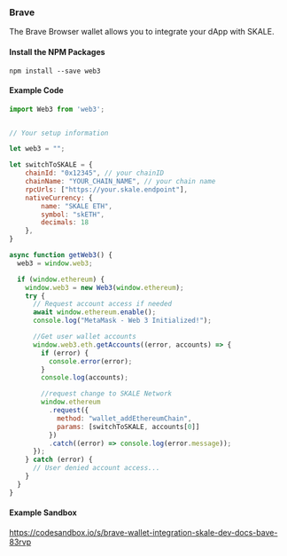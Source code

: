 ### Brave

The Brave Browser wallet allows you to integrate your dApp with SKALE.

#### Install the NPM Packages

```shell
npm install --save web3
```

#### Example Code

```javascript
import Web3 from 'web3';


// Your setup information

let web3 = "";

let switchToSKALE = {
    chainId: "0x12345", // your chainID
    chainName: "YOUR_CHAIN_NAME", // your chain name
    rpcUrls: ["https://your.skale.endpoint"],
    nativeCurrency: {
        name: "SKALE ETH",
        symbol: "skETH",
        decimals: 18
    },
}

async function getWeb3() {
  web3 = window.web3;

  if (window.ethereum) {
    window.web3 = new Web3(window.ethereum);
    try {
      // Request account access if needed
      await window.ethereum.enable();
      console.log("MetaMask - Web 3 Initialized!");

      //Get user wallet accounts
      window.web3.eth.getAccounts((error, accounts) => {
        if (error) {
          console.error(error);
        }
        console.log(accounts);

        //request change to SKALE Network
        window.ethereum
          .request({
            method: "wallet_addEthereumChain",
            params: [switchToSKALE, accounts[0]]
          })
          .catch((error) => console.log(error.message));
      });
    } catch (error) {
      // User denied account access...
    }
  }
}
```

#### Example Sandbox

<https://codesandbox.io/s/brave-wallet-integration-skale-dev-docs-bave-83rvp>
